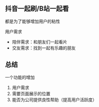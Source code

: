 ## 抖音一起刷/B站一起看

都是为了能够增加用户的粘性

用户需求

- 陪伴需求：和朋友们一起看片
- 交友需求：找到一起有乐趣的朋友







## 总结

一个功能的增加

1. 用户需求
2. 需要页面展示的位置
3. 能否为公司提供良性帮助（提高用户活跃度）

